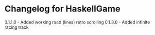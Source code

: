 # Changelog for HaskellGame

0.1.1.0 - Added working road (lines) retro scrolling
0.1.3.0 - Added infinite racing track
